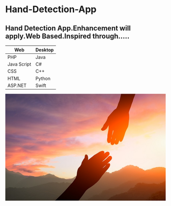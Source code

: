# Hand-Detection-App
## Hand Detection App.Enhancement will apply.Web Based.Inspired through.....



Web | Desktop
-- | --
PHP | Java
Java Script | C#
CSS | C++
HTML | Python
ASP.NET | Swift

![hand]( 1.jpg)


